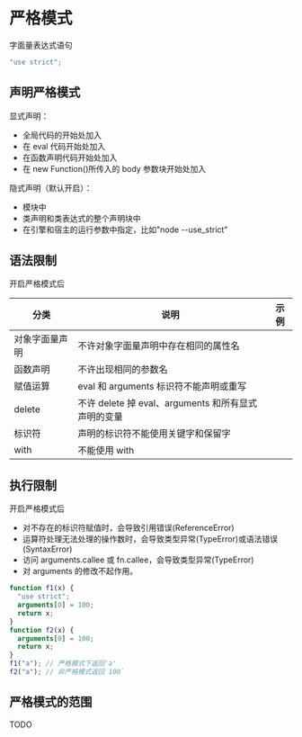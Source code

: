 # 严格模式

字面量表达式语句

```javascript
"use strict";
```

## 声明严格模式

显式声明：

- 全局代码的开始处加入
- 在 eval 代码开始处加入
- 在函数声明代码开始处加入
- 在 new Function()所传入的 body 参数块开始处加入

隐式声明（默认开启）：

- 模块中
- 类声明和类表达式的整个声明块中
- 在引擎和宿主的运行参数中指定，比如"node --use_strict"

## 语法限制

开启严格模式后

| 分类           | 说明                                                | 示例 |
| -------------- | --------------------------------------------------- | ---- |
| 对象字面量声明 | 不许对象字面量声明中存在相同的属性名                |      |
| 函数声明       | 不许出现相同的参数名                                |      |
| 赋值运算       | eval 和 arguments 标识符不能声明或重写              |      |
| delete         | 不许 delete 掉 eval、arguments 和所有显式声明的变量 |      |
| 标识符         | 声明的标识符不能使用关键字和保留字                  |      |
| with           | 不能使用 with                                       |      |

## 执行限制

开启严格模式后

- 对不存在的标识符赋值时，会导致引用错误(ReferenceError)
- 运算符处理无法处理的操作数时，会导致类型异常(TypeError)或语法错误(SyntaxError)
- 访问 arguments.callee 或 fn.callee，会导致类型异常(TypeError)
- 对 arguments 的修改不起作用。

```js
function f1(x) {
  "use strict";
  arguments[0] = 100;
  return x;
}
function f2(x) {
  arguments[0] = 100;
  return x;
}
f1("a"); // 严格模式下返回'a'
f2("a"); // 非严格模式返回 100`
```

## 严格模式的范围

TODO
